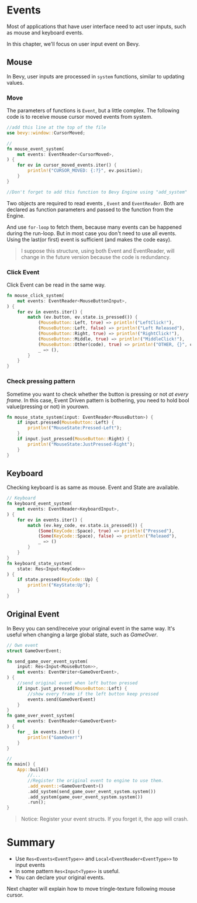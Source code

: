 # Events

Most of applications that have user interface need to act user inputs, such as mouse and keyboard events.

In this chapter, we'll focus on user input event on Bevy.

## Mouse

In Bevy, user inputs are processed in `system` functions, similar to updating values.

### Move

The parameters of functions is `Event`, but a little complex. The following code is to receive mouse cursor moved events from system.

```rust
//add this line at the top of the file
use bevy::window::CursorMoved;

//
fn mouse_event_system(
    mut events: EventReader<CursorMoved>,
) {
    for ev in cursor_moved_events.iter() {
        println!("CURSOR_MOVED: {:?}", ev.position);
    }
}

//Don't forget to add this function to Bevy Engine using "add_system"
```

Two objects are required to read events , `Event` and `EventReader`. Both are declared as function parameters and passed to the function from the Engine.

And use `for-loop` to fetch them, because many events can be happened during the run-loop. But in most case you don't need to use all events. Using the last(or first) event is sufficient (and makes the code easy).

> I suppose this structure, using both Event and EventReader, will change in the future version because the code is redundancy.

### Click Event

Click Event can be read in the same way.

```rust
fn mouse_click_system(
    mut events: EventReader<MouseButtonInput>,
) {
    for ev in events.iter() {
        match (ev.button, ev.state.is_pressed()) {
            (MouseButton::Left, true) => println!("LeftClick!"),
            (MouseButton::Left, false) => println!("Left Released"),
            (MouseButton::Right, true) => println!("RightClick!"),
            (MouseButton::Middle, true) => println!("MiddleClick!"),
            (MouseButton::Other(code), true) => println!("OTHER, {}", code),
            _ => (),
        }
    }
}
```

### Check pressing pattern

Sometime you want to check whether the button is pressing or not *at every frame*. In this case, Event Driven pattern is bothering, you need to hold bool value(pressing or not) in yourown.

```rust
fn mouse_state_system(input: EventReader<MouseButton>) {
    if input.pressed(MouseButton::Left) {
        println!("MouseState:Pressed-Left");
    }
    if input.just_pressed(MouseButton::Right) {
        println!("MouseState:JustPressed-Right");
    }
}
```

## Keyboard

Checking keyboard is as same as mouse. Event and State are available. 

```rust
// Keyboard
fn keyboard_event_system(
    mut events: EventReader<KeyboardInput>,
) {
    for ev in events.iter() {
        match (ev.key_code, ev.state.is_pressed()) {
            (Some(KeyCode::Space), true) => println!("Pressed"),
            (Some(KeyCode::Space), false) => println!("Releaed"),
            _ => ()
        }
    }
}
fn keyboard_state_system(
    state: Res<Input<KeyCode>>
) {
    if state.pressed(KeyCode::Up) {
        println!("KeyState:Up");
    }
}
```

## Original Event

In Bevy you can send/receive your original event in the same way. It's useful when changing a large global state, such as *GameOver*.

```rust
// Own event
struct GameOverEvent;

fn send_game_over_event_system(
    input: Res<Input<MouseButton>>,
    mut events: EventWriter<GameOverEvent>,
) {
    //send original event when left button pressed
    if input.just_pressed(MouseButton::Left) {
        //show every frame if the left button keep pressed
        events.send(GameOverEvent)
    }
}
fn game_over_event_system(
    mut events: EventReader<GameOverEvent>
) {
    for _ in events.iter() {
        println!("GameOver!")
    }
}

//
fn main() {
    App::build()
        //...
        //Register the original event to engine to use them.
        .add_event::<GameOverEvent>()
        .add_system(send_game_over_event_system.system())
        .add_system(game_over_event_system.system())
        .run();
}
```

> Notice: Register your event structs. If you forget it, the app will crash.

# Summary

* Use `Res<Events<EventType>>` and `Local<EventReader<EventType>>` to input events
* In some pattern `Res<Input<Type>>` is useful. 
* You can declare your original events.

Next chapter will explain how to move tringle-texture following mouse cursor.

